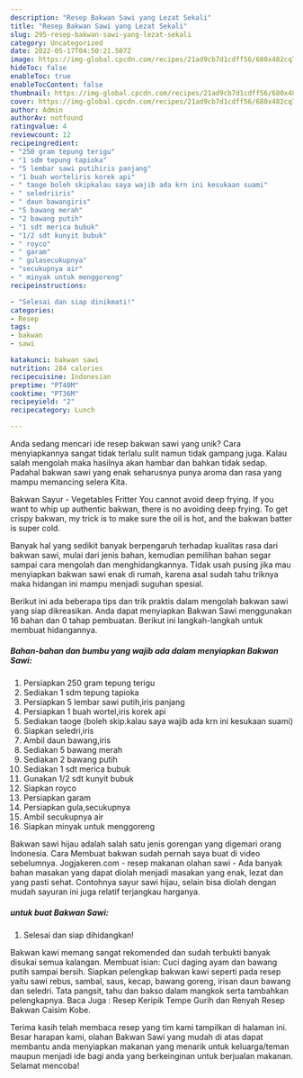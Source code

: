 ```yaml
---
description: "Resep Bakwan Sawi yang Lezat Sekali"
title: "Resep Bakwan Sawi yang Lezat Sekali"
slug: 295-resep-bakwan-sawi-yang-lezat-sekali
category: Uncategorized
date: 2022-05-17T04:50:21.507Z
image: https://img-global.cpcdn.com/recipes/21ad9cb7d1cdff56/680x482cq70/bakwan-sawi-foto-resep-utama.jpg
hideToc: false
enableToc: true
enableTocContent: false
thumbnail: https://img-global.cpcdn.com/recipes/21ad9cb7d1cdff56/680x482cq70/bakwan-sawi-foto-resep-utama.jpg
cover: https://img-global.cpcdn.com/recipes/21ad9cb7d1cdff56/680x482cq70/bakwan-sawi-foto-resep-utama.jpg
author: Admin
authorAv: notfound
ratingvalue: 4
reviewcount: 12
recipeingredient:
- "250 gram tepung terigu"
- "1 sdm tepung tapioka"
- "5 lembar sawi putihiris panjang"
- "1 buah worteliris korek api"
- " taoge boleh skipkalau saya wajib ada krn ini kesukaan suami"
- " seledriiris"
- " daun bawangiris"
- "5 bawang merah"
- "2 bawang putih"
- "1 sdt merica bubuk"
- "1/2 sdt kunyit bubuk"
- " royco"
- " garam"
- " gulasecukupnya"
- "secukupnya air"
- " minyak untuk menggoreng"
recipeinstructions:

- "Selesai dan siap dinikmati!"
categories:
- Resep
tags:
- bakwan
- sawi

katakunci: bakwan sawi 
nutrition: 284 calories
recipecuisine: Indonesian
preptime: "PT40M"
cooktime: "PT36M"
recipeyield: "2"
recipecategory: Lunch

---
```





Anda sedang mencari ide resep bakwan sawi yang unik? Cara menyiapkannya sangat tidak terlalu sulit namun tidak gampang juga. Kalau salah mengolah maka hasilnya akan hambar dan bahkan tidak sedap. Padahal bakwan sawi yang enak seharusnya punya aroma dan rasa yang mampu memancing selera Kita.





Bakwan Sayur - Vegetables Fritter You cannot avoid deep frying. If you want to whip up authentic bakwan, there is no avoiding deep frying. To get crispy bakwan, my trick is to make sure the oil is hot, and the bakwan batter is super cold.

Banyak hal yang sedikit banyak berpengaruh terhadap kualitas rasa dari bakwan sawi, mulai dari jenis bahan, kemudian pemilihan bahan segar sampai cara mengolah dan menghidangkannya. Tidak usah pusing jika mau menyiapkan bakwan sawi enak di rumah, karena asal sudah tahu triknya maka hidangan ini mampu menjadi suguhan spesial.






Berikut ini ada beberapa tips dan trik praktis dalam mengolah bakwan sawi yang siap dikreasikan. Anda dapat menyiapkan Bakwan Sawi menggunakan 16 bahan dan 0 tahap pembuatan. Berikut ini langkah-langkah untuk membuat hidangannya.

<!--inarticleads1-->

##### Bahan-bahan dan bumbu yang wajib ada dalam menyiapkan Bakwan Sawi:

1. Persiapkan 250 gram tepung terigu
1. Sediakan 1 sdm tepung tapioka
1. Persiapkan 5 lembar sawi putih,iris panjang
1. Persiapkan 1 buah wortel,iris korek api
1. Sediakan  taoge (boleh skip.kalau saya wajib ada krn ini kesukaan suami)
1. Siapkan  seledri,iris
1. Ambil  daun bawang,iris
1. Sediakan 5 bawang merah
1. Sediakan 2 bawang putih
1. Sediakan 1 sdt merica bubuk
1. Gunakan 1/2 sdt kunyit bubuk
1. Siapkan  royco
1. Persiapkan  garam
1. Persiapkan  gula,secukupnya
1. Ambil secukupnya air
1. Siapkan  minyak untuk menggoreng


Bakwan sawi hijau adalah salah satu jenis gorengan yang digemari orang Indonesia. Cara Membuat bakwan sudah pernah saya buat di video sebelumnya. Jogjakeren.com - resep makanan olahan sawi - Ada banyak bahan masakan yang dapat diolah menjadi masakan yang enak, lezat dan yang pasti sehat. Contohnya sayur sawi hijau, selain bisa diolah dengan mudah sayuran ini juga relatif terjangkau harganya. 

<!--inarticleads2-->

#####  untuk buat Bakwan Sawi:


1. Selesai dan siap dihidangkan!

Bakwan kawi memang sangat rekomended dan sudah terbukti banyak disukai semua kalangan. Membuat isian: Cuci daging ayam dan bawang putih sampai bersih. Siapkan pelengkap bakwan kawi seperti pada resep yaitu sawi rebus, sambal, saus, kecap, bawang goreng, irisan daun bawang dan seledri. Tata pangsit, tahu dan bakso dalam mangkok serta tambahkan pelengkapnya. Baca Juga : Resep Keripik Tempe Gurih dan Renyah Resep Bakwan Caisim Kobe. 

Terima kasih telah membaca resep yang tim kami tampilkan di halaman ini. Besar harapan kami, olahan Bakwan Sawi yang mudah di atas dapat membantu anda menyiapkan makanan yang menarik untuk keluarga/teman maupun menjadi ide bagi anda yang berkeinginan untuk berjualan makanan. Selamat mencoba!

